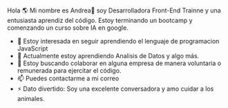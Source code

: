 Hola 🌎 
Mi nombre es Andrea👋 soy Desarrolladora Front-End Trainne y una entusiasta aprendiz del código. Estoy terminando un bootcamp
y comenzando un curso sobre IA en google.
- 👀 Estoy interesada en seguir aprendiendo el lenguaje de programacion JavaScript
- 🌱 Actualmente estoy aprendiendo Analisis de Datos y algo más.
- 💞️ Estoy buscando colaborar en alguna empresa de manera voluntaria o remunerada para ejercitar el código.
- 📫 Puedes contactarme a mi correo
- ⚡ Dato divertido: Soy una excelente conversadora y amo cuidar a los animales.

                                           

